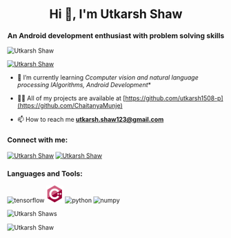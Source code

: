 
<h1 align="center">Hi 👋, I'm Utkarsh Shaw</h1>
<h3 align="center">An Android development enthusiast with problem solving skills</h3>

<p align="left"> <img src="https://komarev.com/ghpvc/?username=utkarsh1508-p&label=Profile%20views&color=0e75b6&style=flat" alt="Utkarsh Shaw" /> </p>

<p align="left"> <a href="https://github.com/ryo-ma/github-profile-trophy"><img src="https://github-profile-trophy.vercel.app/?username=Ishita03-Singh" alt="Utkarsh Shaw" /></a> </p>

- 🌱 I’m currently learning *Ccomputer vision and natural language processing lAlgorithms, Android Development**

- 👨‍💻 All of my projects are available at [https://github.com/utkarsh1508-p](https://github.com/ChaitanyaMunje)

- 📫 How to reach me **utkarsh.shaw123@gmail.com**

<h3 align="left">Connect with me:</h3>
<p align="left">
<a href="https://www.linkedin.com/in/utkarsh-shaw-040698217/" target="blank"><img align="center" src="https://image.flaticon.com/icons/png/512/174/174857.png" alt="Utkarsh Shaw " height="24" width="24" /></a>
<a href="https://auth.geeksforgeeks.org/user/utkarshshaw/profile" target="blank"><img align="center" src="https://media.geeksforgeeks.org/wp-content/cdn-uploads/gfg_200X200.png" alt="Utkarsh Shaw " height="24" width="24" /></a>
</p>


<h3 align="left">Languages and Tools:</h3>
<p align="left"> <img src="https://www.vectorlogo.zone/logos/tensorflow/tensorflow-icon.svg" alt="tensorflow" width="40" height="40"/>  
         <img src="https://raw.githubusercontent.com/devicons/devicon/master/icons/cplusplus/cplusplus-original.svg" alt="cplusplus" width="40" height="40"/>   <img src="https://www.vectorlogo.zone/logos/python/python-icon.svg" alt="python" width="40" height="40"/>  <img src="https://www.vectorlogo.zone/logos/numpy/numpy-icon.svg" alt="numpy" width="40" height="40"/>
           </p>

<p><img align="left" src="https://github-readme-stats.vercel.app/api/top-langs?username=utkarsh1508-p&show_icons=true&locale=en&layout=compact" alt="Utkarsh Shaw" /></p>
s
<p><img align="center" src="https://github-readme-stats.vercel.app/api?username=utkarsh1508-p&show_icons=true&locale=en" alt="Utkarsh Shaw" /></p>





